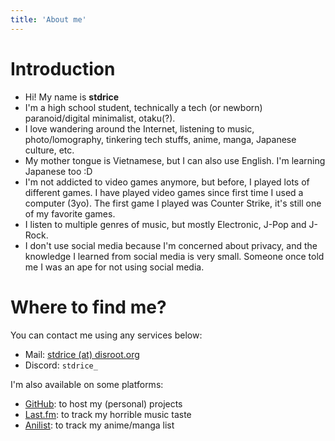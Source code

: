 ```yaml
---
title: 'About me'
---
```


# Introduction
- Hi! My name is **stdrice**
- I'm a high school student, technically a tech (or newborn) paranoid/digital minimalist, otaku(?).
- I love wandering around the Internet, listening to music, photo/lomography, tinkering tech stuffs, anime, manga, Japanese culture, etc.
- My mother tongue is Vietnamese, but I can also use English. I'm learning Japanese too :D
- I'm not addicted to video games anymore, but before, I played lots of different games. I have played video games since first time I used a computer (3yo). The first game I played was Counter Strike, it's still one of my favorite games.
- I listen to multiple genres of music, but mostly Electronic, J-Pop and J-Rock.
- I don't use social media because I'm concerned about privacy, and the knowledge I learned from social media is very small. Someone once told me I was an ape for not using social media.

# Where to find me?
You can contact me using any services below:
- Mail: [stdrice (at) disroot.org](mailto:stdrice@disroot.org)
- Discord: `stdrice_`

I'm also available on some platforms:
- [GitHub](https://github.com/stdrice): to host my (personal) projects
- [Last.fm](https://last.fm/user/p3nguin-kun): to track my horrible music taste
- [Anilist](https://anilist.co/user/stdrice): to track my anime/manga list
